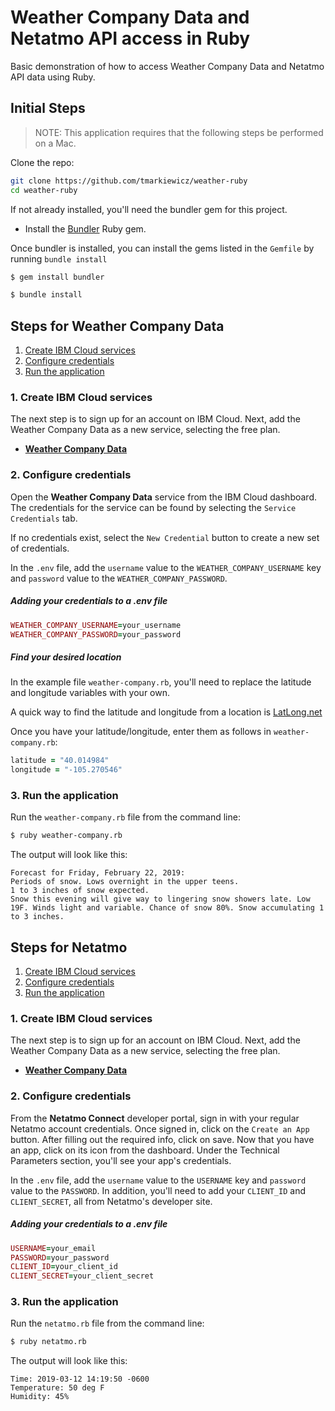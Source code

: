 # Weather Company Data and Netatmo API access in Ruby

Basic demonstration of how to access Weather Company Data and Netatmo API data using Ruby.

## Initial Steps
> NOTE: This application requires that the following steps be performed on a Mac.

Clone the repo:

```bash
git clone https://github.com/tmarkiewicz/weather-ruby
cd weather-ruby
```

If not already installed, you'll need the bundler gem for this project.

* Install the [Bundler](https://bundler.io/) Ruby gem.

Once bundler is installed, you can install the gems listed in the `Gemfile` by running `bundle install`

``` bash
$ gem install bundler
```

``` bash
$ bundle install
```

## Steps for Weather Company Data

1. [Create IBM Cloud services](#2-create-ibm-cloud-services)
1. [Configure credentials](#3-configure-credentials)
1. [Run the application](#4-run-the-application)

### 1. Create IBM Cloud services
The next step is to sign up for an account on IBM Cloud. Next, add the Weather Company Data as a new service, selecting the free plan.

* [**Weather Company Data**](https://cloud.ibm.com/catalog/services/weather-company-data)

### 2. Configure credentials

Open the **Weather Company Data** service from the IBM Cloud dashboard. The credentials for the service can be found by selecting the `Service Credentials` tab.

If no credentials exist, select the `New Credential` button to create a new set of credentials.

In the `.env` file, add the `username` value to the `WEATHER_COMPANY_USERNAME` key and `password` value to the `WEATHER_COMPANY_PASSWORD`.

##### Adding your credentials to a .env file
``` ruby
WEATHER_COMPANY_USERNAME=your_username
WEATHER_COMPANY_PASSWORD=your_password
```

##### Find your desired location
In the example file `weather-company.rb`, you'll need to replace the latitude and longitude variables with your own.

A quick way to find the latitude and longitude from a location is [LatLong.net](https://www.latlong.net/)

Once you have your latitude/longitude, enter them as follows in `weather-company.rb`:

``` ruby
latitude = "40.014984"
longitude = "-105.270546"
```

### 3. Run the application

Run the `weather-company.rb` file from the command line:

``` bash
$ ruby weather-company.rb
```

The output will look like this:

```
Forecast for Friday, February 22, 2019:
Periods of snow. Lows overnight in the upper teens.
1 to 3 inches of snow expected.
Snow this evening will give way to lingering snow showers late. Low 19F. Winds light and variable. Chance of snow 80%. Snow accumulating 1 to 3 inches.
```

## Steps for Netatmo

1. [Create IBM Cloud services](#2-create-ibm-cloud-services)
1. [Configure credentials](#3-configure-credentials)
1. [Run the application](#4-run-the-application)

### 1. Create IBM Cloud services
The next step is to sign up for an account on IBM Cloud. Next, add the Weather Company Data as a new service, selecting the free plan.

* [**Weather Company Data**](https://cloud.ibm.com/catalog/services/weather-company-data)

### 2. Configure credentials

From the **Netatmo Connect** developer portal, sign in with your regular Netatmo account credentials. Once signed in, click on the `Create an App` button. After filling out the required info, click on save. Now that you have an app, click on its icon from the dashboard. Under the Technical Parameters section, you'll see your app's credentials.

In the `.env` file, add the `username` value to the `USERNAME` key and `password` value to the `PASSWORD`. In addition, you'll need to add your `CLIENT_ID` and `CLIENT_SECRET`, all from Netatmo's developer site.

##### Adding your credentials to a .env file
``` ruby
USERNAME=your_email
PASSWORD=your_password
CLIENT_ID=your_client_id
CLIENT_SECRET=your_client_secret
```

### 3. Run the application

Run the `netatmo.rb` file from the command line:

``` bash
$ ruby netatmo.rb
```

The output will look like this:

```
Time: 2019-03-12 14:19:50 -0600
Temperature: 50 deg F
Humidity: 45%
```
